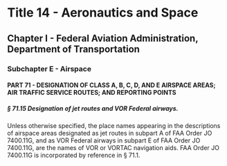 
# Title 14 - Aeronautics and Space
## Chapter I - Federal Aviation Administration, Department of Transportation
### Subchapter E - Airspace
#### PART 71 - DESIGNATION OF CLASS A, B, C, D, AND E AIRSPACE AREAS; AIR TRAFFIC SERVICE ROUTES; AND REPORTING POINTS
##### § 71.15 Designation of jet routes and VOR Federal airways.

Unless otherwise specified, the place names appearing in the descriptions of airspace areas designated as jet routes in subpart A of FAA Order JO 7400.11G, and as VOR Federal airways in subpart E of FAA Order JO 7400.11G, are the names of VOR or VORTAC navigation aids. FAA Order JO 7400.11G is incorporated by reference in § 71.1.
